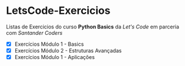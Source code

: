 # LetsCode-Exercicios
 
Listas de Exercicios do curso **Python Basics** da *Let's Code* em parceria com *Santander Coders*

- [x]  Exercícios Módulo 1 - Basics 
- [x]  Exercícios Módulo 2 - Estruturas Avançadas 
- [x]  Exercícios Módulo 1 - Aplicações
